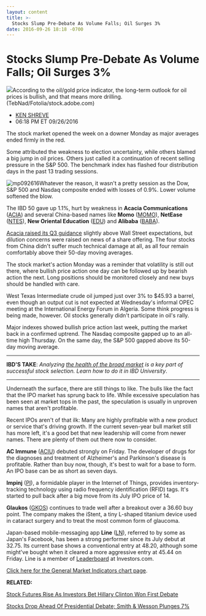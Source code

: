 ```yaml
---
layout: content
title: >-
  Stocks Slump Pre-Debate As Volume Falls; Oil Surges 3%
date: 2016-09-26 18:18 -0700
---
```



Stocks Slump Pre-Debate As Volume Falls; Oil Surges 3%
=======================================================


![](https://www.investors.com/wp-content/uploads/2016/09/BIGpic_oil_092616_adobe.jpeg)According to the oil/gold price indicator, the long-term outlook for oil prices is bullish, and that means more drilling. (TebNad/Fotolia/stock.adobe.com)




* [KEN SHREVE](https://www.investors.com/author/shrevek/ "Posts by KEN SHREVE")
* 06:18 PM ET 09/26/2016




The stock market opened the week on a downer Monday as major averages ended firmly in the red.


Some attributed the weakness to election uncertainty, while others blamed a big jump in oil prices. Others just called it a continuation of recent selling pressure in the S&P 500. The benchmark index has flashed four distribution days in the past 13 trading sessions.


![mp092616](https://www.investors.com/wp-content/uploads/2016/09/MP092616-187x300.jpg)Whatever the reason, it wasn't a pretty session as the Dow, S&P 500 and Nasdaq composite ended with losses of 0.9%. Lower volume softened the blow.


The IBD 50 gave up 1.1%, hurt by weakness in **Acacia Communications** ([ACIA](https://research.investors.com/quote.aspx?symbol=ACIA)) and several China-based names like **Momo** ([MOMO](https://research.investors.com/quote.aspx?symbol=MOMO)), **NetEase** ([NTES](https://research.investors.com/quote.aspx?symbol=NTES)), **New Oriental Education** ([EDU](https://research.investors.com/quote.aspx?symbol=EDU)) and **Alibaba** ([BABA](https://research.investors.com/quote.aspx?symbol=BABA)).


[Acacia raised its Q3 guidance](https://www.investors.com/news/technology/acacia-communications-announces-450-mil-offering-stock-falls/) slightly above Wall Street expectations, but dilution concerns were raised on news of a share offering. The four stocks from China didn't suffer much technical damage at all, as all four remain comfortably above their 50-day moving averages.


The stock market's action Monday was a reminder that volatility is still out there, where bullish price action one day can be followed up by bearish action the next. Long positions should be monitored closely and new buys should be handled with care.


West Texas Intermediate crude oil jumped just over 3% to $45.93 a barrel, even though an output cut is not expected at Wednesday's informal OPEC meeting at the International Energy Forum in Algeria. Some think progress is being made, however. Oil stocks generally didn't participate in oil's rally.


Major indexes showed bullish price action last week, putting the market back in a confirmed uptrend. The Nasdaq composite gapped up to an all-time high Thursday. On the same day, the S&P 500 gapped above its 50-day moving average.




---


**IBD'S TAKE**: *Analyzing [the health of the broad market](https://www.investors.com/ibd-university/can-slim/market-direction/) is a key part of successful stock selection. Learn how to do it in IBD University*.




---


Underneath the surface, there are still things to like. The bulls like the fact that the IPO market has sprung back to life. While excessive speculation has been seen at market tops in the past, the speculation is usually in unproven names that aren't profitable.


Recent IPOs aren't of that ilk: Many are highly profitable with a new product or service that's driving growth. If the current seven-year bull market still has more left, it's a good bet that new leadership will come from newer names. There are plenty of them out there now to consider.


**AC Immune** ([ACIU](https://research.investors.com/quote.aspx?symbol=ACIU)) debuted strongly on Friday. The developer of drugs for the diagnoses and treatment of Alzheimer's and Parkinson's disease is profitable. Rather than buy now, though, it's best to wait for a base to form. An IPO base can be as short as seven days.


**Impinj** ([PI](https://research.investors.com/quote.aspx?symbol=PI)), a formidable player in the Internet of Things, provides inventory-tracking technology using radio frequency identification (RFID) tags. It's started to pull back after a big move from its July IPO price of 14.


**Glaukos** ([GKOS](https://research.investors.com/quote.aspx?symbol=GKOS)) continues to trade well after a breakout over a 36.60 buy point. The company makes the iStent, a tiny L-shaped titanium device used in cataract surgery and to treat the most common form of glaucoma.


Japan-based mobile-messaging app **Line** ([LN](https://research.investors.com/quote.aspx?symbol=LN)), referred to by some as Japan's Facebook, has been a strong performer since its July debut at 32.75. Its current base shows a conventional entry at 48.20, although some might've bought when it cleared a more aggressive entry at 45.44 on Friday. Line is a member of [Leaderboard](https://www.investors.com/leaderboard) at Investors.com.


[Click here for the General Market Indicators chart page](https://www.investors.com/wp-content/uploads/2016/09/IBD2609152818GMI.pdf).


**RELATED:**


[Stock Futures Rise As Investors Bet Hillary Clinton Won First Debate](https://www.investors.com/market-trend/stock-market-today/stock-futures-rise-as-investors-bet-hillary-clinton-won-first-debate/)


[Stocks Drop Ahead Of Presidential Debate; Smith & Wesson Plunges 7%](https://www.investors.com/market-trend/stock-market-today/stocks-drop-ahead-of-presidential-debate-smith-wesson-plunges-7/)




